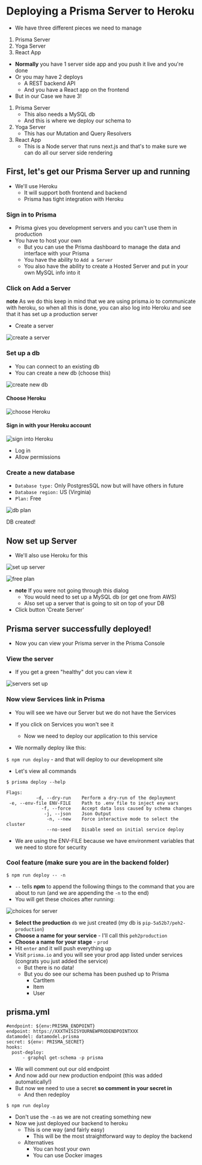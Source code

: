 # Deploying a Prisma Server to Heroku
* We have three different pieces we need to manage

1. Prisma Server
2. Yoga Server
3. React App

* **Normally** you have 1 server side app and you push it live and you're done
* Or you may have 2 deploys
  - A REST backend API
  - And you have a React app on the frontend
* But in our Case we have 3!

1. Prisma Server
    * This also needs a MySQL db
    * And this is where we deploy our schema to
2. Yoga Server
    * This has our Mutation and Query Resolvers
3. React App
    * This is a Node server that runs next.js and that's to make sure we can do all our server side rendering

## First, let's get our Prisma Server up and running
* We'll use Heroku
    - It will support both frontend and backend
    - Prisma has tight integration with Heroku

### Sign in to Prisma
* Prisma gives you development servers and you can't use them in production
* You have to host your own
    - But you can use the Prisma dashboard to manage the data and interface with your Prisma
    - You have the ability to `Add a Server`
    - You also have the ability to create a Hosted Server and put in your own MySQL info into it

### Click on Add a Server
**note** As we do this keep in mind that we are using prisma.io to communicate with heroku, so when all this is done, you can also log into Heroku and see that it has set up a production server

* Create a server

![create a server](https://i.imgur.com/z4fjIZR.png)

### Set up a db
* You can connect to an existing db
* You can create a new db (choose this)

![create new db](https://i.imgur.com/TZ1GenJ.png)

#### Choose Heroku
![choose Heroku](https://i.imgur.com/FWQuBZr.png)

#### Sign in with your Heroku account
![sign into Heroku](https://i.imgur.com/cyt34Vt.png)

* Log in
* Allow permissions

### Create a new database
* `Database type:` Only PostgresSQL now but will have others in future
* `Database region:` US (Virginia)
* `Plan:` Free

![db plan](https://i.imgur.com/cyt34Vt.png)

DB created!

## Now set up Server
* We'll also use Heroku for this

![set up server](https://i.imgur.com/wdRTBtZ.png)

![free plan](https://i.imgur.com/uhWNzV7.png)

* **note** If you were not going through this dialog
    - You would need to set up a MySQL db (or get one from AWS)
    - Also set up a server that is going to sit on top of your DB
* Click button 'Create Server'
## Prisma server successfully deployed!
* Now you can view your Prisma server in the Prisma Console

### View the server
* If you get a green "healthy" dot you can view it

![servers set up](https://i.imgur.com/dLyOKjD.png)

### Now view Services link in Prisma
* You will see we have our Server but we do not have the Services
* If you click on Services you won't see it
    - Now we need to deploy our application to this service

* We normally deploy like this:

`$ npm run deploy` - and that will deploy to our development site

* Let's view all commands

`$ prisma deploy --help`

```
Flags:
           -d, --dry-run    Perform a dry-run of the deployment
 -e, --env-file ENV-FILE    Path to .env file to inject env vars
             -f, --force    Accept data loss caused by schema changes
              -j, --json    Json Output
               -n, --new    Force interactive mode to select the cluster
               --no-seed    Disable seed on initial service deploy
```

* We are using the ENV-FILE because we have environment variables that we need to store for security

### Cool feature (make sure you are in the backend folder)
`$ npm run deploy -- -n`

* `--` tells **npm** to append the following things to the command that you are about to run (and we are appending the `-n` to the end)
* You will get these choices after running:

![choices for server](https://i.imgur.com/by37VAV.png)

* **Select the production** `db` we just created (my db is `pip-5a52b7/peh2-production`)
* **Choose a name for your service** - I'll call this `peh2production`
* **Choose a name for your stage** - `prod`
* Hit `enter` and it will push everything up
* Visit `prisma.io` and you will see your prod app listed under services (congrats you just added the service)
    - But there is no data!
    - But you do see our schema has been pushed up to Prisma
        + CartItem
        + Item
        + User

## prisma.yml
```
#endpoint: ${env:PRISMA_ENDPOINT}
endpoint: https://XXXTHISISYOURNEWPRODENDPOINTXXX
datamodel: datamodel.prisma
secret: ${env: PRISMA_SECRET}
hooks:
  post-deploy:
      - graphql get-schema -p prisma
```


* We will comment out our old endpoint
* And now add our new production endpoint (this was added automatically!)
* But now we need to use a secret **so comment in your secret in**
  - And then redeploy

`$ npm run deploy`

* Don't use the `-n` as we are not creating something new
* Now we just deployed our backend to heroku
    - This is one way (and fairly easy)
        + This will be the most straightforward way to deploy the backend
    - Alternatives
      + You can host your own
      + You can use Docker images
